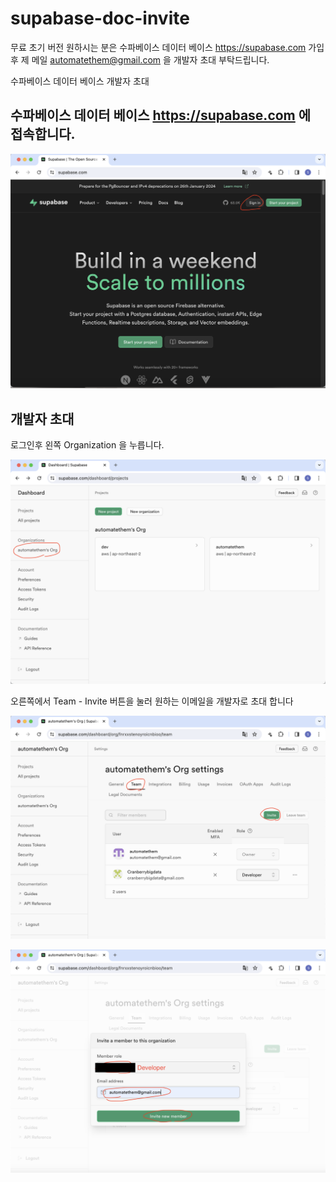 # supabase-doc-invite

무료 초기 버전 원하시는 분은 수파베이스 데이터 베이스 https://supabase.com 가입후 제 메일 automatethem@gmail.com 을 개발자 초대 부탁드립니다.

수파베이스 데이터 베이스 개발자 초대

## 수파베이스 데이터 베이스 https://supabase.com 에 접속합니다.

![](attach_files/1.png?raw=true)

## 개발자 초대

로그인후 왼쪽 Organization 을 누릅니다.

![](attach_files/2.png?raw=true)

오른쪽에서 Team - Invite 버튼을 눌러 원하는 이메일을 개발자로 초대 합니다

![](attach_files/3.png?raw=true)

![](attach_files/4.png?raw=true)

